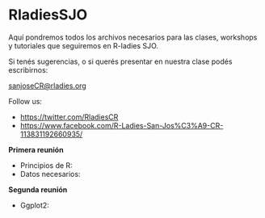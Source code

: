 # RladiesSJO

Aquí pondremos todos los archivos necesarios para las clases, workshops y tutoriales que seguiremos en R-ladies SJO.

Si tenés sugerencias, o si querés presentar en nuestra clase podés escribirnos:

sanjoseCR@rladies.org 

Follow us: 
- https://twitter.com/RladiesCR
- https://www.facebook.com/R-Ladies-San-Jos%C3%A9-CR-113831192660935/


**Primera reunión**

- Principios de R: 
- Datos necesarios:

**Segunda reunión**

- Ggplot2: 
